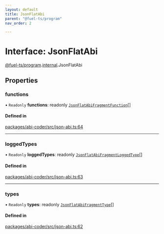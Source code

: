 ```yaml
---
layout: default
title: JsonFlatAbi
parent: "@fuel-ts/program"
nav_order: 2

---
```


# Interface: JsonFlatAbi

[@fuel-ts/program](../index.md).[internal](../namespaces/internal.md).JsonFlatAbi

## Properties

### functions

• `Readonly` **functions**: readonly [`JsonFlatAbiFragmentFunction`](internal-JsonFlatAbiFragmentFunction.md)[]

#### Defined in

[packages/abi-coder/src/json-abi.ts:64](https://github.com/FuelLabs/fuels-ts/blob/master/packages/abi-coder/src/json-abi.ts#L64)

___

### loggedTypes

• `Readonly` **loggedTypes**: readonly [`JsonFlatAbiFragmentLoggedType`](internal-JsonFlatAbiFragmentLoggedType.md)[]

#### Defined in

[packages/abi-coder/src/json-abi.ts:63](https://github.com/FuelLabs/fuels-ts/blob/master/packages/abi-coder/src/json-abi.ts#L63)

___

### types

• `Readonly` **types**: readonly [`JsonFlatAbiFragmentType`](internal-JsonFlatAbiFragmentType.md)[]

#### Defined in

[packages/abi-coder/src/json-abi.ts:62](https://github.com/FuelLabs/fuels-ts/blob/master/packages/abi-coder/src/json-abi.ts#L62)
